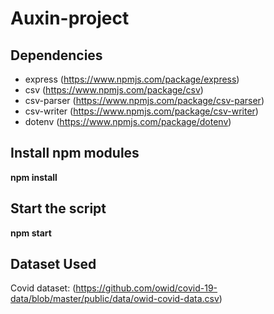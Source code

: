 # Auxin-project

## Dependencies

- express (https://www.npmjs.com/package/express)
- csv (https://www.npmjs.com/package/csv)
- csv-parser (https://www.npmjs.com/package/csv-parser)
- csv-writer (https://www.npmjs.com/package/csv-writer)
- dotenv (https://www.npmjs.com/package/dotenv)

## Install npm modules

**npm install**

## Start the script

**npm start**

## Dataset Used

Covid dataset: (https://github.com/owid/covid-19-data/blob/master/public/data/owid-covid-data.csv)
